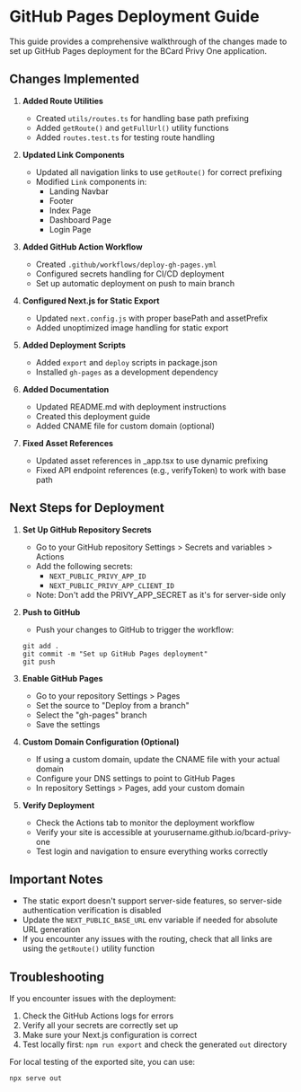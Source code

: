 # GitHub Pages Deployment Guide

This guide provides a comprehensive walkthrough of the changes made to set up GitHub Pages deployment for the BCard Privy One application.

## Changes Implemented

1. **Added Route Utilities**
   - Created `utils/routes.ts` for handling base path prefixing
   - Added `getRoute()` and `getFullUrl()` utility functions
   - Added `routes.test.ts` for testing route handling

2. **Updated Link Components**
   - Updated all navigation links to use `getRoute()` for correct prefixing
   - Modified `Link` components in:
     - Landing Navbar
     - Footer
     - Index Page
     - Dashboard Page
     - Login Page

3. **Added GitHub Action Workflow**
   - Created `.github/workflows/deploy-gh-pages.yml`
   - Configured secrets handling for CI/CD deployment
   - Set up automatic deployment on push to main branch

4. **Configured Next.js for Static Export**
   - Updated `next.config.js` with proper basePath and assetPrefix
   - Added unoptimized image handling for static export

5. **Added Deployment Scripts**
   - Added `export` and `deploy` scripts in package.json
   - Installed `gh-pages` as a development dependency

6. **Added Documentation**
   - Updated README.md with deployment instructions
   - Created this deployment guide
   - Added CNAME file for custom domain (optional)

7. **Fixed Asset References**
   - Updated asset references in _app.tsx to use dynamic prefixing
   - Fixed API endpoint references (e.g., verifyToken) to work with base path

## Next Steps for Deployment

1. **Set Up GitHub Repository Secrets**
   - Go to your GitHub repository Settings > Secrets and variables > Actions
   - Add the following secrets:
     - `NEXT_PUBLIC_PRIVY_APP_ID`
     - `NEXT_PUBLIC_PRIVY_APP_CLIENT_ID`
   - Note: Don't add the PRIVY_APP_SECRET as it's for server-side only

2. **Push to GitHub**
   - Push your changes to GitHub to trigger the workflow:
   ```
   git add .
   git commit -m "Set up GitHub Pages deployment"
   git push
   ```

3. **Enable GitHub Pages**
   - Go to your repository Settings > Pages
   - Set the source to "Deploy from a branch"
   - Select the "gh-pages" branch
   - Save the settings

4. **Custom Domain Configuration (Optional)**
   - If using a custom domain, update the CNAME file with your actual domain
   - Configure your DNS settings to point to GitHub Pages
   - In repository Settings > Pages, add your custom domain

5. **Verify Deployment**
   - Check the Actions tab to monitor the deployment workflow
   - Verify your site is accessible at yourusername.github.io/bcard-privy-one
   - Test login and navigation to ensure everything works correctly

## Important Notes

- The static export doesn't support server-side features, so server-side authentication verification is disabled
- Update the `NEXT_PUBLIC_BASE_URL` env variable if needed for absolute URL generation
- If you encounter any issues with the routing, check that all links are using the `getRoute()` utility function

## Troubleshooting

If you encounter issues with the deployment:

1. Check the GitHub Actions logs for errors
2. Verify all your secrets are correctly set up
3. Make sure your Next.js configuration is correct
4. Test locally first: `npm run export` and check the generated `out` directory

For local testing of the exported site, you can use:
```bash
npx serve out
```

